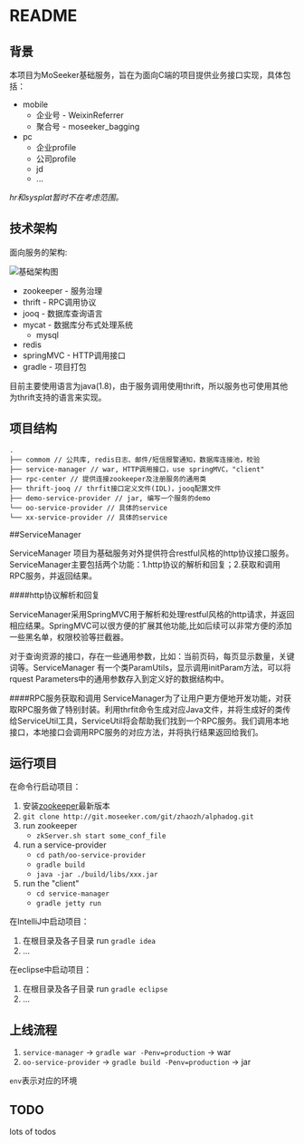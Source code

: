 # README

## 背景
本项目为MoSeeker基础服务，旨在为面向C端的项目提供业务接口实现，具体包括：

* mobile 
	* 企业号 - WeixinReferrer
	* 聚合号 - moseeker_bagging
* pc
	* 企业profile
	* 公司profile
	* jd
	* ...

*hr和sysplat暂时不在考虑范围。*

## 技术架构

面向服务的架构:

![基础架构图](http://wiki.moseeker.com/download/16)

* zookeeper - 服务治理
* thrift - RPC调用协议
* jooq - 数据库查询语言
* mycat - 数据库分布式处理系统
	* mysql
* redis
* springMVC - HTTP调用接口
* gradle - 项目打包

目前主要使用语言为java(1.8)，由于服务调用使用thrift，所以服务也可使用其他为thrift支持的语言来实现。

## 项目结构

```
.
├── commom // 公共库, redis日志、邮件/短信报警通知，数据库连接池，校验
├── service-manager // war, HTTP调用接口，use springMVC，"client"
├── rpc-center // 提供连接zookeeper及注册服务的通用类
├── thrift-jooq // thrfit接口定义文件(IDL)，jooq配置文件
├── demo-service-provider // jar, 编写一个服务的demo
└── oo-service-provider // 具体的service
└── xx-service-provider // 具体的service
```
##ServiceManager

ServiceManager 项目为基础服务对外提供符合restful风格的http协议接口服务。ServiceManager主要包括两个功能：1.http协议的解析和回复；2.获取和调用RPC服务，并返回结果。

####http协议解析和回复

ServiceManager采用SpringMVC用于解析和处理restful风格的http请求，并返回相应结果。SpringMVC可以很方便的扩展其他功能,比如后续可以非常方便的添加一些黑名单，权限校验等拦截器。

对于查询资源的接口，存在一些通用参数，比如：当前页码，每页显示数量，关键词等。ServiceManager 有一个类ParamUtils，显示调用initParam方法，可以将rquest Parameters中的通用参数存入到定义好的数据结构中。

####RPC服务获取和调用
ServiceManager为了让用户更方便地开发功能，对获取RPC服务做了特别封装。利用thrfit命令生成对应Java文件，并将生成好的类传给ServiceUtil工具，ServiceUtil将会帮助我们找到一个RPC服务。我们调用本地接口，本地接口会调用RPC服务的对应方法，并将执行结果返回给我们。

## 运行项目

在命令行启动项目：

1. 安装[zookeeper](https://zookeeper.apache.org/)最新版本
2. `git clone http://git.moseeker.com/git/zhaozh/alphadog.git`
3. run zookeeper
	* `zkServer.sh start some_conf_file`
4. run a service-provider
	* `cd path/oo-service-provider`
	* `gradle build`
	* `java -jar ./build/libs/xxx.jar`
5. run the "client"
	* `cd service-manager`
	* `gradle jetty run`

在IntelliJ中启动项目：

1. 在根目录及各子目录 run `gradle idea`
2. ...

在eclipse中启动项目：

1. 在根目录及各子目录 run `gradle eclipse`
2. ...

## 上线流程

1. `service-manager` -> `gradle war -Penv=production` -> war
2. `oo-service-provider` ->  `gradle build -Penv=production` -> jar

`env`表示对应的环境

## TODO

lots of todos

